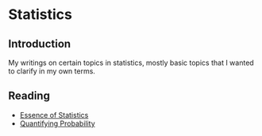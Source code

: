 # Statistics
## Introduction
My writings on certain topics in statistics, mostly basic topics that I wanted to clarify in my own terms.

## Reading
- [Essence of Statistics](https://pranigopu.github.io/statistics/essence-of-statistics.html)
- [Quantifying Probability](https://pranigopu.github.io/statistics/quantifying-probability.html)